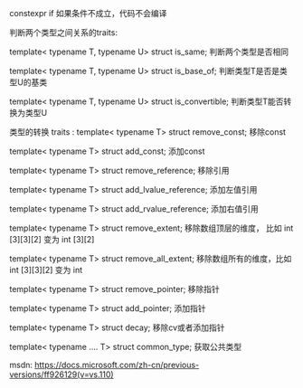 constexpr if 如果条件不成立，代码不会编译

判断两个类型之间关系的traits:

template< typename T, typename U>
struct is_same;	判断两个类型是否相同

template< typename T, typename U>
struct is_base_of;	判断类型T是否是类型U的基类

template< typename T, typename U>
struct is_convertible;	判断类型T能否转换为类型U

类型的转换 traits :
template< typename T>
struct remove_const;	移除const

template< typename T>
struct add_const;	添加const

template< typename T>
struct remove_reference;	移除引用

template< typename T>
struct add_lvalue_reference;	添加左值引用

template< typename T>
struct add_rvalue_reference;	添加右值引用

template< typename T>
struct remove_extent;	移除数组顶层的维度，
比如 int [3][3][2] 变为 int [3][2]

template< typename T>
struct remove_all_extent;	移除数组所有的维度，比如 int [3][3][2] 变为 int

template< typename T>
struct remove_pointer;	移除指针

template< typename T>
struct add_pointer;	添加指针

template< typename T>
struct decay;	移除cv或者添加指针

template< typename .... T>
struct common_type;	获取公共类型

msdn: https://docs.microsoft.com/zh-cn/previous-versions/ff926129(v=vs.110) 